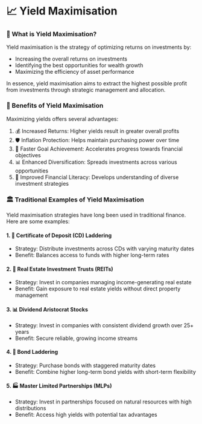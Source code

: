 # 📈 Yield Maximisation

### 🤔 What is Yield Maximisation?

Yield maximisation is the strategy of optimizing returns on investments by:

* Increasing the overall returns on investments
* Identifying the best opportunities for wealth growth
* Maximizing the efficiency of asset performance

In essence, yield maximisation aims to extract the highest possible profit from investments through strategic management and allocation.

### 🌟 Benefits of Yield Maximisation

Maximizing yields offers several advantages:

1. 💰 Increased Returns: Higher yields result in greater overall profits
2. 🛡️ Inflation Protection: Helps maintain purchasing power over time
3. 🎯 Faster Goal Achievement: Accelerates progress towards financial objectives
4. 📊 Enhanced Diversification: Spreads investments across various opportunities
5. 🧠 Improved Financial Literacy: Develops understanding of diverse investment strategies

### 🏛️ Traditional Examples of Yield Maximisation

Yield maximisation strategies have long been used in traditional finance. Here are some examples:

#### 1. 🏦 Certificate of Deposit (CD) Laddering

* Strategy: Distribute investments across CDs with varying maturity dates
* Benefit: Balances access to funds with higher long-term rates

#### 2. 🏢 Real Estate Investment Trusts (REITs)

* Strategy: Invest in companies managing income-generating real estate
* Benefit: Gain exposure to real estate yields without direct property management

#### 3. 📊 Dividend Aristocrat Stocks

* Strategy: Invest in companies with consistent dividend growth over 25+ years
* Benefit: Secure reliable, growing income streams

#### 4. 🔀 Bond Laddering

* Strategy: Purchase bonds with staggered maturity dates
* Benefit: Combine higher long-term bond yields with short-term flexibility

#### 5. 🏭 Master Limited Partnerships (MLPs)

* Strategy: Invest in partnerships focused on natural resources with high distributions
* Benefit: Access high yields with potential tax advantages
